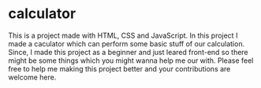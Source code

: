 # calculator

This is a project made with HTML, CSS and JavaScript. In this project I made a caculator which can perform some basic stuff of our calculation.
Since, I made this project as a beginner and just leared front-end so there might be some things which you might wanna help me our with.
Please feel free to help me making this project better and your contributions are welcome here.
